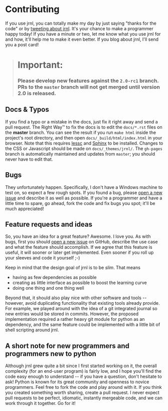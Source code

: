 Contributing
============

If you use jrnl, you can totally make my day by just saying "thanks for the code" or by [tweeting about jrnl](https://twitter.com/intent/tweet?text=Write+your+memoirs+on+the+command+line.+Like+a+boss.+%23jrnl&url=http%3A%2F%2Fmaebert.github.io%2Fjrnl&via=maebert). It's your chance to make a programmer happy today! If you have a minute or two, let me know what you use jrnl for and how, it'll help me to make it even better. If you blog about jrnl, I'll send you a post card!

> # Important:
> ### Please develop new features against the `2.0-rc1` branch. PRs to the `master` branch will not get merged until version 2.0 is released.


Docs & Typos
------------

If you find a typo or a mistake in the docs, just fix it right away and send a pull request. The Right Way™ to fix the docs is to edit the `docs/*.rst` files on the **master** branch. You can see the result if you run `make html` inside the project's root directory, and then open `docs/_build/html/index.html` in your browser. Note that this requires [lessc](http://lesscss.org/#using-less-installation) and [Sphinx](https://pypi.python.org/pypi/Sphinx) to be installed. Changes to the CSS or Javascript should be made on `docs/_themes/jrnl/`. The `gh-pages` branch is automatically maintained and updates from `master`; you should never have to edit that.

Bugs
----

They unfortunately happen. Specifically, I don't have a Windows machine to test on, so expect a few rough spots. If you found a bug, please [open a new issue](https://www.github.com/maebert/jrnl/issues/new) and describe it as well as possible. If you're a programmer and have a little time to spare, go ahead, fork the code and fix bugs you spot; it'll be much appreciated!


Feature requests and ideas
--------------------------

So, you have an idea for a great feature? Awesome. I love you. As with bugs, first you should [open a new issue](https://www.github.com/maebert/jrnl/issues/new) on GitHub, describe the use case and what the feature should accomplish. If we agree that this feature is useful, it will sooner or later get implemented. Even sooner if you roll up your sleeves and code it yourself ;-)

Keep in mind that the design goal of jrnl is to be _slim_. That means

* having as few dependencies as possible
* creating as little interface as possible to boost the learning curve
* doing one thing and one thing well

Beyond that, it should also play nice with other software and tools -- however, avoid duplicating functionality that existing tools already provide. For example, we played around with the idea of a git integrated journal so new entries would be stored in commits. However, the proposed implementation required a rather heavy git module for python as an dependency, and the same feature could be implemented with a little bit of shell scripting around jrnl.


A short note for new programmers and programmers new to python
--------------------------------------------------------------

Although jrnl grew quite a bit since I first started working on it, the overall complexity (for an end-user program) is fairly low, and I hope you'll find the code easy enough to understand -- if you have a question, don't hesitate to ask! Python is known for its great community and openness to novice programmers. Feel free to fork the code and play around with it. If you think you created something worth sharing, create a pull request. I never expect pull requests to be perfect, idiomatic, instantly mergeable code, and we can work through it together. Go for it!
